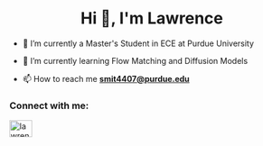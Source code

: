 <h1 align="center">Hi 👋, I'm Lawrence</h1>

- 🔭 I’m currently a Master's Student in ECE at Purdue University

- 🌱 I’m currently learning Flow Matching and Diffusion Models

- 📫 How to reach me **smit4407@purdue.edu**

<h3 align="left">Connect with me:</h3>
<p align="left">
<a href="https://linkedin.com/in/lawrencefs" target="_blank"><img align="center" src="https://raw.githubusercontent.com/rahuldkjain/github-profile-readme-generator/master/src/images/icons/Social/linked-in-alt.svg" alt="lawrencefs" height="30" width="40" /></a>
</p>
